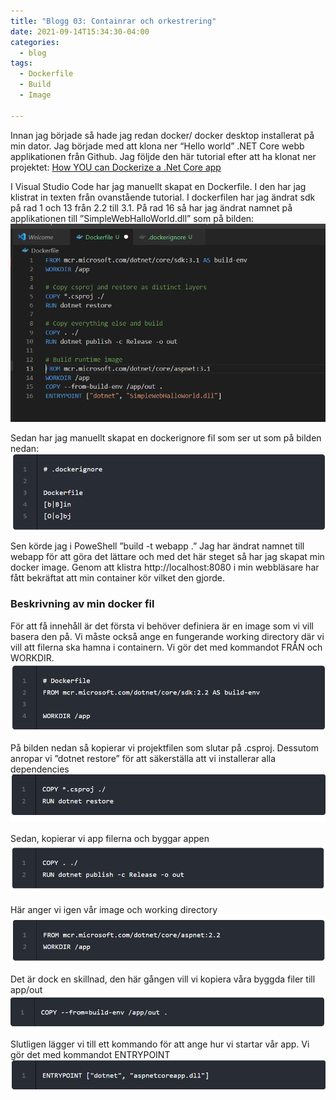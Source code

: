 ```yaml
---
title: "Blogg 03: Containrar och orkestrering"
date: 2021-09-14T15:34:30-04:00
categories:
  - blog
tags:
  - Dockerfile
  - Build
  - Image
 
---
```

Innan jag började så hade jag redan docker/ docker desktop installerat på min dator. Jag började med att klona ner “Hello world” .NET Core webb applikationen från Github. Jag följde den här tutorial efter att ha klonat ner projektet: [How YOU can Dockerize a .Net Core app](https://softchris.github.io/pages/dotnet-dockerize.html#build-our-image-start-container)  

I Visual Studio Code har jag manuellt skapat en Dockerfile. I den har jag klistrat in texten från ovanstående tutorial. I dockerfilen har jag ändrat sdk på rad 1 och 13 från 2.2 till 3.1. På rad 16 så har jag ändrat namnet på applikationen till ”SimpleWebHalloWorld.dll” som på bilden:
![Dockerfile](/assets/images/dockerfile.png)

Sedan har jag manuellt skapat en dockerignore fil som ser ut som på bilden nedan:
![Dockerignore](/assets/images/dockerignore.png)

Sen körde jag i PoweShell ”build -t webapp .” Jag har ändrat namnet till webapp för att göra det lättare och med det här steget så har jag skapat min docker image. Genom att klistra http://localhost:8080 i min webbläsare har fått bekräftat att min container kör vilket den gjorde. 

### Beskrivning av min docker fil

För att få innehåll är det första vi behöver definiera är en image som vi vill basera den på. Vi måste också ange en fungerande working directory där vi vill att filerna ska hamna i containern. Vi gör det med kommandot FRÅN och WORKDIR. 
![Dockerfile](/assets/images/dockerfile1.png)


På bilden nedan så kopierar vi projektfilen som slutar på .csproj. Dessutom anropar vi ”dotnet restore” för att säkerställa att vi installerar alla dependencies
![Dockerfile](/assets/images/dockerfile2.png)

Sedan, kopierar vi app filerna och byggar appen
![Dockerfile](/assets/images/dockerfile3.png)

Här anger vi igen vår image och working directory
![Dockerfile](/assets/images/dockerfile4.png)

Det är dock en skillnad, den här gången vill vi kopiera våra byggda filer till app/out
![Dockerfile](/assets/images/dockerfile5.png)

Slutligen lägger vi till ett kommando för att ange hur vi startar vår app. Vi gör det med kommandot ENTRYPOINT
![Dockerfile](/assets/images/dockerfile6.png)


